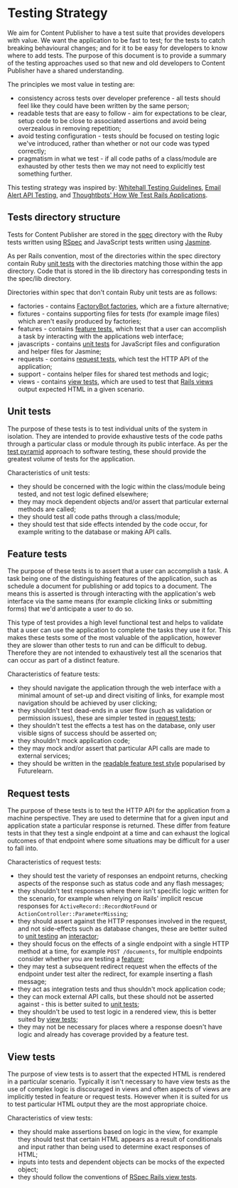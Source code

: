 # Testing Strategy

We aim for Content Publisher to have a test suite that provides developers
with value. We want the application to be fast to test; for the tests to catch
breaking behavioural changes; and for it to be easy for developers to know
where to add tests. The purpose of this document is
to provide a summary of the testing approaches used so that new and old
developers to Content Publisher have a shared understanding.

The principles we most value in testing are:

- consistency across tests over developer preference - all tests should
  feel like they could have been written by the same person;
- readable tests that are easy to follow - aim for expectations to be clear,
  setup code to be close to associated assertions and avoid being overzealous
  in removing repetition;
- avoid testing configuration - tests should be focused on testing logic we've
  introduced, rather than whether or not our code was typed correctly;
- pragmatism in what we test - if all code paths of a class/module are
  exhausted by other tests then we may not need to explicitly test something
  further.

This testing strategy was inspired by:
[Whitehall Testing Guidelines][whitehall-tests],
[Email Alert API Testing][email-alert-api-tests], and
[Thoughtbots' How We Test Rails Applications][thoughtbot-rails-tests].

## Tests directory structure

Tests for Content Publisher are stored in the [spec](../spec) directory with
the Ruby tests written using [RSpec](https://rspec.info/) and JavaScript tests
written using [Jasmine](https://jasmine.github.io/).

As per Rails convention, most of the directories within the spec directory
contain Ruby [unit tests](#unit-tests) with the directories matching
those within the app directory. Code that is stored in the lib directory has
corresponding tests in the spec/lib directory.

Directories within spec that don't contain Ruby unit tests are as follows:

- factories - contains [FactoryBot factories][factory-bot], which are a fixture
  alternative;
- fixtures - contains supporting files for tests (for example image files) which
  aren't easily produced by factories;
- features - contains [feature tests](#feature-tests), which test that a user
  can accomplish a task by interacting with the applications web interface;
- javascripts - contains [unit tests](#unit-tests) for JavaScript files
  and configuration and helper files for Jasmine;
- requests - contains [request tests](#request-tests), which test the HTTP API
  of the application;
- support - contains helper files for shared test methods and logic;
- views - contains [view tests](#view-tests), which are used to test that
  [Rails views][rails-views] output expected HTML in a given scenario.

## Unit tests

The purpose of these tests is to test individual units of the system in
isolation. They are intended to provide exhaustive tests of the code paths
through a particular class or module through its public interface. As per
the [test pyramid](https://martinfowler.com/bliki/TestPyramid.html) approach
to software testing, these should provide the greatest volume of tests for
the application.

Characteristics of unit tests:

- they should be concerned with the logic within the class/module being tested,
  and not test logic defined elsewhere;
- they may mock dependent objects and/or assert that particular external
  methods are called;
- they should test all code paths through a class/module;
- they should test that side effects intended by the code occur, for example
  writing to the database or making API calls.

## Feature tests

The purpose of these tests is to assert that a user can accomplish a task. A
task being one of the distinguishing features of the application, such as
schedule a document for publishing or add topics to a document. The means
this is asserted is through interacting with the application's web interface
via the same means (for example clicking links or submitting forms) that
we'd anticipate a user to do so.

This type of test provides a high level functional test and helps to
validate that a user can use the application to complete the tasks they use
it for. This makes these tests some of the most valuable of the application,
however they are slower than other tests to run and can be difficult to debug.
Therefore they are not intended to exhaustively test all the scenarios that
can occur as part of a distinct feature.

Characteristics of feature tests:

- they should navigate the application through the web interface with a minimal
  amount of set-up and direct visiting of links, for example most navigation
  should be achieved by user clicking;
- they shouldn't test dead-ends in a user flow (such as validation or
  permission issues), these are simpler tested in
  [request tests](#request-tests);
- they shouldn't test the effects a test has on the database, only user visible
  signs of success should be asserted on;
- they shouldn't mock application code;
- they may mock and/or assert that particular API calls are made to external
  services;
- they should be written in the [readable feature test
  style][readable-feature-tests] popularised by Futurelearn.

## Request tests

The purpose of these tests is to test the HTTP API for the application from
a machine perspective. They are used to determine that for a given input and
application state a particular response is returned. These differ from feature
tests in that they test a single endpoint at a time and can exhaust the logical
outcomes of that endpoint where some situations may be difficult for
a user to fall into.

Characteristics of request tests:

- they should test the variety of responses an endpoint returns, checking
  aspects of the response such as status code and any flash messages;
- they shouldn't test responses where there isn't specific logic written for
  the scenario, for example when relying on Rails' implicit rescue responses
  for `ActiveRecord::RecordNotFound` or `ActionController::ParameterMissing`;
- they should assert against the HTTP responses involved in the request, and
  not side-effects such as database changes, these are better suited to [unit
  testing](#unit-tests) an [interactor][interactors];
- they should focus on the effects of a single endpoint with a single HTTP
  method at a time, for example `POST /documents`, for multiple endpoints
  consider whether you are testing a [feature](#feature-tests);
- they may test a subsequent redirect request when the effects of the endpoint
  under test alter the redirect, for example inserting a flash message;
- they act as integration tests and thus shouldn't mock application code;
- they can mock external API calls, but these should not be asserted against -
  this is better suited to [unit tests](#unit-tests);
- they shouldn't be used to test logic in a rendered view, this is better
  suited by [view tests](#view-tests);
- they may not be necessary for places where a response doesn't have logic
  and already has coverage provided by a feature test.

## View tests

The purpose of view tests is to assert that the expected HTML is rendered in a
particular scenario. Typically it isn't necessary to have view tests as the
use of complex logic is discouraged in views and often aspects of views are
implicitly tested in feature or request tests. However when it is suited for
us to test particular HTML output they are the most appropriate choice.

Characteristics of view tests:

- they should make assertions based on logic in the view, for example they
  should test that certain HTML appears as a result of conditionals and input
  rather than being used to determine exact responses of HTML;
- inputs into tests and dependent objects can be mocks of the expected object;
- they should follow the conventions of
[RSpec Rails view tests][rspec-rails-views].

[whitehall-tests]: https://github.com/alphagov/whitehall/blob/099f53e35cdd0ea63a2349be3766c98e65521ce3/docs/testing.md
[email-alert-api-tests]: https://github.com/alphagov/email-alert-api/pull/300/commits/bf087c28442629bf672be67441fd224f6d746fa5
[thoughtbot-rails-tests]: https://thoughtbot.com/blog/how-we-test-rails-applications
[factory-bot]: https://github.com/thoughtbot/factory_bot
[rails-views]: https://guides.rubyonrails.org/testing.html#testing-views
[readable-feature-tests]: https://about.futurelearn.com/blog/how-we-write-readable-feature-tests-with-rspec
[interactors]: adr/0011-moving-business-logic-out-of-controllers.md
[rspec-rails-views]: https://relishapp.com/rspec/rspec-rails/v/3-9/docs/view-specs/view-spec
